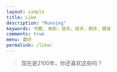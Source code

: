 ```yaml
---
layout: simple
title: Like
description: "Running"
keywords: 书籍, 电影，音乐，徒步，跑步，健身
comments: true
menu: 喜好
permalink: /like/
---
```

> 现在是2100年，你还喜欢这些吗？

